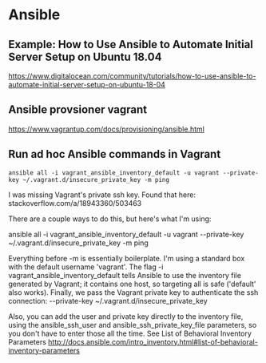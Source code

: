 # Ansible

## Example: How to Use Ansible to Automate Initial Server Setup on Ubuntu 18.04

https://www.digitalocean.com/community/tutorials/how-to-use-ansible-to-automate-initial-server-setup-on-ubuntu-18-04

## Ansible provsioner vagrant

https://www.vagrantup.com/docs/provisioning/ansible.html

## Run ad hoc Ansible commands in Vagrant

`ansible all -i vagrant_ansible_inventory_default -u vagrant --private-key ~/.vagrant.d/insecure_private_key -m ping`



I was missing Vagrant's private ssh key. Found that here: stackoverflow.com/a/18943360/503463

There are a couple ways to do this, but here's what I'm using:

ansible all -i vagrant_ansible_inventory_default -u vagrant --private-key ~/.vagrant.d/insecure_private_key -m ping

Everything before -m is essentially boilerplate. I'm using a standard box with the default username 'vagrant'. The flag -i vagrant_ansible_inventory_default tells Ansible to use the inventory file generated by Vagrant; it contains one host, so targeting all is safe ('default' also works). Finally, we pass the Vagrant private key to authenticate the ssh connection: --private-key ~/.vagrant.d/insecure_private_key

Also, you can add the user and private key directly to the inventory file, using the ansible_ssh_user and ansible_ssh_private_key_file parameters, so you don't have to enter those all the time. See List of Behavioral Inventory Parameters http://docs.ansible.com/intro_inventory.html#list-of-behavioral-inventory-parameters
